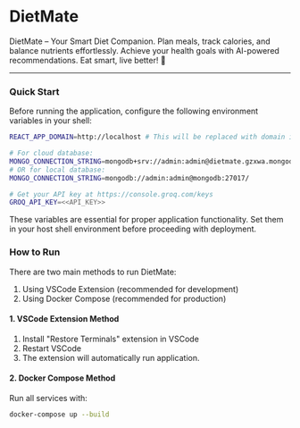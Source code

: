 # DietMate
DietMate – Your Smart Diet Companion.  Plan meals, track calories, and balance nutrients effortlessly. Achieve your health goals with AI-powered recommendations. Eat smart, live better! 🍏

---

### Quick Start

Before running the application, configure the following environment variables in your shell:

```bash
REACT_APP_DOMAIN=http://localhost # This will be replaced with domain in production
```
```bash
# For cloud database:
MONGO_CONNECTION_STRING=mongodb+srv://admin:admin@dietmate.gzxwa.mongodb.net/
# OR for local database:
MONGO_CONNECTION_STRING=mongodb://admin:admin@mongodb:27017/
```

```bash
# Get your API key at https://console.groq.com/keys
GROQ_API_KEY=<<API_KEY>>
```

These variables are essential for proper application functionality. Set them in your host shell environment before proceeding with deployment.


### How to Run

There are two main methods to run DietMate:

1. Using VSCode Extension (recommended for development)
2. Using Docker Compose (recommended for production)

#### 1. VSCode Extension Method

1. Install "Restore Terminals" extension in VSCode
2. Restart VSCode
3. The extension will automatically run application.

#### 2. Docker Compose Method

Run all services with:
```bash
docker-compose up --build
```



